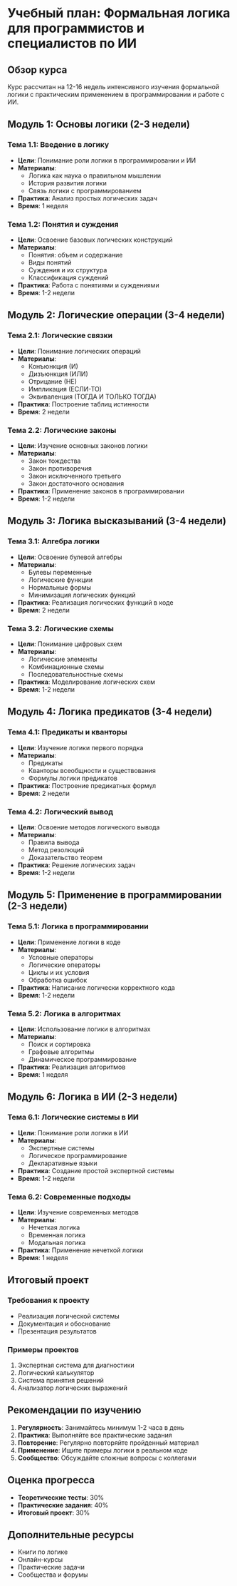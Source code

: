 # Учебный план: Формальная логика для программистов и специалистов по ИИ

## Обзор курса

Курс рассчитан на 12-16 недель интенсивного изучения формальной логики с практическим применением в программировании и работе с ИИ.

## Модуль 1: Основы логики (2-3 недели)

### Тема 1.1: Введение в логику
- **Цели**: Понимание роли логики в программировании и ИИ
- **Материалы**: 
  - Логика как наука о правильном мышлении
  - История развития логики
  - Связь логики с программированием
- **Практика**: Анализ простых логических задач
- **Время**: 1 неделя

### Тема 1.2: Понятия и суждения
- **Цели**: Освоение базовых логических конструкций
- **Материалы**:
  - Понятия: объем и содержание
  - Виды понятий
  - Суждения и их структура
  - Классификация суждений
- **Практика**: Работа с понятиями и суждениями
- **Время**: 1-2 недели

## Модуль 2: Логические операции (3-4 недели)

### Тема 2.1: Логические связки
- **Цели**: Понимание логических операций
- **Материалы**:
  - Конъюнкция (И)
  - Дизъюнкция (ИЛИ)
  - Отрицание (НЕ)
  - Импликация (ЕСЛИ-ТО)
  - Эквиваленция (ТОГДА И ТОЛЬКО ТОГДА)
- **Практика**: Построение таблиц истинности
- **Время**: 2 недели

### Тема 2.2: Логические законы
- **Цели**: Изучение основных законов логики
- **Материалы**:
  - Закон тождества
  - Закон противоречия
  - Закон исключенного третьего
  - Закон достаточного основания
- **Практика**: Применение законов в программировании
- **Время**: 1-2 недели

## Модуль 3: Логика высказываний (3-4 недели)

### Тема 3.1: Алгебра логики
- **Цели**: Освоение булевой алгебры
- **Материалы**:
  - Булевы переменные
  - Логические функции
  - Нормальные формы
  - Минимизация логических функций
- **Практика**: Реализация логических функций в коде
- **Время**: 2 недели

### Тема 3.2: Логические схемы
- **Цели**: Понимание цифровых схем
- **Материалы**:
  - Логические элементы
  - Комбинационные схемы
  - Последовательностные схемы
- **Практика**: Моделирование логических схем
- **Время**: 1-2 недели

## Модуль 4: Логика предикатов (3-4 недели)

### Тема 4.1: Предикаты и кванторы
- **Цели**: Изучение логики первого порядка
- **Материалы**:
  - Предикаты
  - Кванторы всеобщности и существования
  - Формулы логики предикатов
- **Практика**: Построение предикатных формул
- **Время**: 2 недели

### Тема 4.2: Логический вывод
- **Цели**: Освоение методов логического вывода
- **Материалы**:
  - Правила вывода
  - Метод резолюций
  - Доказательство теорем
- **Практика**: Решение логических задач
- **Время**: 1-2 недели

## Модуль 5: Применение в программировании (2-3 недели)

### Тема 5.1: Логика в программировании
- **Цели**: Применение логики в коде
- **Материалы**:
  - Условные операторы
  - Логические операторы
  - Циклы и их условия
  - Обработка ошибок
- **Практика**: Написание логически корректного кода
- **Время**: 1-2 недели

### Тема 5.2: Логика в алгоритмах
- **Цели**: Использование логики в алгоритмах
- **Материалы**:
  - Поиск и сортировка
  - Графовые алгоритмы
  - Динамическое программирование
- **Практика**: Реализация алгоритмов
- **Время**: 1 неделя

## Модуль 6: Логика в ИИ (2-3 недели)

### Тема 6.1: Логические системы в ИИ
- **Цели**: Понимание роли логики в ИИ
- **Материалы**:
  - Экспертные системы
  - Логическое программирование
  - Декларативные языки
- **Практика**: Создание простой экспертной системы
- **Время**: 1-2 недели

### Тема 6.2: Современные подходы
- **Цели**: Изучение современных методов
- **Материалы**:
  - Нечеткая логика
  - Временная логика
  - Модальная логика
- **Практика**: Применение нечеткой логики
- **Время**: 1 неделя

## Итоговый проект

### Требования к проекту
- Реализация логической системы
- Документация и обоснование
- Презентация результатов

### Примеры проектов
1. Экспертная система для диагностики
2. Логический калькулятор
3. Система принятия решений
4. Анализатор логических выражений

## Рекомендации по изучению

1. **Регулярность**: Занимайтесь минимум 1-2 часа в день
2. **Практика**: Выполняйте все практические задания
3. **Повторение**: Регулярно повторяйте пройденный материал
4. **Применение**: Ищите примеры логики в реальном коде
5. **Сообщество**: Обсуждайте сложные вопросы с коллегами

## Оценка прогресса

- **Теоретические тесты**: 30%
- **Практические задания**: 40%
- **Итоговый проект**: 30%

## Дополнительные ресурсы

- Книги по логике
- Онлайн-курсы
- Практические задачи
- Сообщества и форумы
